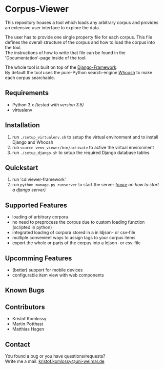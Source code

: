 # Corpus-Viewer
This repository houses a tool which loads any arbitrary corpus and provides an extensive user interface to explore the data. 

The user has to provide one single property file for each corpus. This file defines the overall structure of the corpus and how to load the corpus into the tool.  
The instructions of how to write that file can be found in the 'Documentation'-page inside of the tool.  

The whole tool is built on top of the [Django-Framework](https://www.djangoproject.com/).  
By default the tool uses the pure-Python search-engine [Whoosh](https://pypi.python.org/pypi/Whoosh/) to make each corpus searchable.

## Requirements
* Python 3.x _(tested with version 3.5)_
* virtualenv

## Installation
1. run `./setup_virtualenv.sh` to setup the virtual environment and to install Django and Whoosh
2. run `source venv_viewer/bin/activate` to active the virtual environment
3. run `./setup_django.sh` to setup the required Django database tables

## Quickstart
1. run 'cd viewer-framework'
1. run `python manage.py runserver` to start the server _([more](https://docs.djangoproject.com/en/1.10/ref/django-admin/#django-admin-runserver) on how to start a django server)_

## Supported Features
* loading of arbitrary corpora
* no need to preprocess the corpus due to custom loading function (scripted in python)
* integrated loading of corpora stored in a in ldjson- or csv-file
* multiple convenient ways to assign tags to your corpus items
* export the whole or parts of the corpus into a ldjson- or csv-file

## Upcomming Features
* (better) support for mobile devices 
* configurable item view with web components

## Known Bugs

## Contributors
* Kristof Komlossy
* Martin Potthast
* Matthias Hagen

## Contact
You found a bug or you have questions/requests?  
Write me a mail: kristof.komlossy@uni-weimar.de